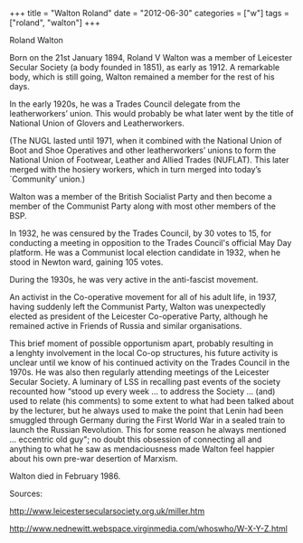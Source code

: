 +++
title = "Walton Roland"
date = "2012-06-30"
categories = ["w"]
tags = ["roland", "walton"]
+++

Roland Walton

Born on the 21st January 1894, Roland V Walton was a member of Leicester Secular Society (a body founded in 1851), as early as 1912. A remarkable body, which is still going, Walton remained a member for the rest of his days. 

In the early 1920s, he was a Trades Council delegate from the leatherworkers’ union. This would probably be what later went by the title of National Union of Glovers and Leatherworkers.

(The NUGL lasted until 1971, when it combined with the National Union of Boot and Shoe Operatives and other leatherworkers’ unions to form the National Union of Footwear, Leather and Allied Trades (NUFLAT). This later merged with the hosiery workers, which in turn merged into today’s \`Community’ union.)

Walton was a member of the British Socialist Party and then become a member of the Communist Party along with most other members of the BSP.

In 1932, he was censured by the Trades Council, by 30 votes to 15, for conducting a meeting in opposition to the Trades Council's official May Day platform. He was a Communist local election candidate in 1932, when he stood in Newton ward, gaining 105 votes.

During the 1930s, he was very active in the anti-fascist movement.

An activist in the Co-operative movement for all of his adult life, in 1937, having suddenly left the Communist Party, Walton was unexpectedly elected as president of the Leicester Co-operative Party, although he remained active in Friends of Russia and similar organisations.

This brief moment of possible opportunism apart, probably resulting in a lenghty involvement in the local Co-op structures, his future activity is unclear until we know of his continued activity on the Trades Council in the 1970s. He was also then regularly attending meetings of the Leicester Secular Society. A luminary of LSS in recalling past events of the society recounted how “stood up every week ... to address the Society ... (and) used to relate (his comments) to some extent to what had been talked about by the lecturer, but he always used to make the point that Lenin had been smuggled through Germany during the First World War in a sealed train to launch the Russian Revolution. This for some reason he always mentioned ... eccentric old guy"; no doubt this obsession of connecting all and anything to what he saw as mendaciousness made Walton feel happier about his own pre-war desertion of Marxism.

Walton died in February 1986.

Sources: 

http://www.leicestersecularsociety.org.uk/miller.htm

http://www.nednewitt.webspace.virginmedia.com/whoswho/W-X-Y-Z.html

